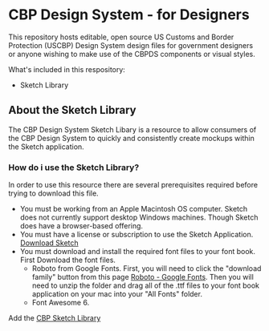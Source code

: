 # CBP Design System - for Designers
This repository hosts editable, open source US Customs and Border Protection (USCBP) Design System design files for government designers or anyone wishing to make use of the CBPDS components or visual styles.

What's included in this respository:
- Sketch Library 

## About the Sketch Library
The CBP Design System Sketch Libary is a resource to allow consumers of the CBP Design System to quickly and consistently create mockups within the Sketch application. 

### How do i use the Sketch Library?
In order to use this resource there are several prerequisites required before trying to download this file. 
- You must be working from an Apple Macintosh OS computer. Sketch does not currently support desktop Windows machines. Though Sketch does have a browser-based offering.
- You must have a license or subscription to use the Sketch Application. [Download Sketch](https://www.sketch.com/)
- You must download and install the required font files to your font book. First Download the font files.
    - Roboto from Google Fonts. First, you will need to click the "download family" button from this page [Roboto - Google Fonts]([https://www.sketch.com/](https://fonts.google.com/specimen/Roboto)). Then you will need to unzip the folder and drag all of the .ttf files to your font book application on your mac into your "All Fonts" folder.
    - Font Awesome 6.

Add the [CBP Sketch Library](sketch://add-library?url=https%3A%2F%2Fus-cbp.github.io%2Fcbp-ds-for-designers%2Fsketch.rss)
